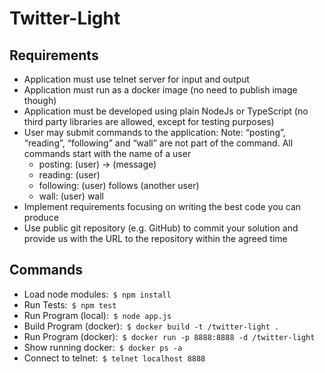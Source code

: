 # Twitter-Light
<h2>Requirements</h2>
<ul>
  <li>Application must use telnet server for input and output</li>
  <li>Application must run as a docker image (no need to publish image though)</li>
  <li>Application must be developed using plain NodeJs or TypeScript (no third party
    libraries are allowed, except for testing purposes)</li>
  <li>User may submit commands to the application:
  Note: “posting”, “reading”, “following” and “wall” are not part of the command. All
  commands start with the name of a user
    <ul>
      <li>posting: (user) -> (message)</li>
      <li>reading: (user)</li>
      <li>following: (user) follows (another user)</li>
      <li>wall: (user) wall</li>
    </ul>
  </li>
  <li>Implement requirements focusing on writing the best code you can produce
  <li>Use public git repository (e.g. GitHub) to commit your solution and provide us with
  the URL to the repository within the agreed time
</ul>

<h2>Commands</h2>
<ul>
  <li>Load node modules:<code> $ npm install</code></li>
  <li>Run Tests:<code> $ npm test</code></li>
  <li>Run Program (local):<code> $ node app.js</code></li>
  <li>Build Program (docker):<code> $ docker build -t <username>/twitter-light .</code></li>
  <li>Run Program (docker):<code> $ docker run -p 8888:8888 -d <username>/twitter-light</code></li>
  <li>Show running docker:<code> $ docker ps -a</code></li>
  <li>Connect to telnet:<code> $ telnet localhost 8888</code></li>
</ul>
